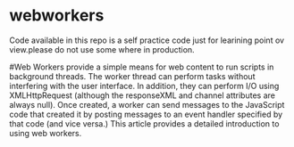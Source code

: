# webworkers
Code available in this repo is a self practice code just for learining point ov view.please do not use some where in production.


#Web Workers provide a simple means for web content to run scripts in background threads. The worker thread can perform tasks without interfering with the user interface. In addition, they can perform I/O using XMLHttpRequest (although the responseXML and channel attributes are always null). Once created, a worker can send messages to the JavaScript code that created it by posting messages to an event handler specified by that code (and vice versa.) This article provides a detailed introduction to using web workers.
